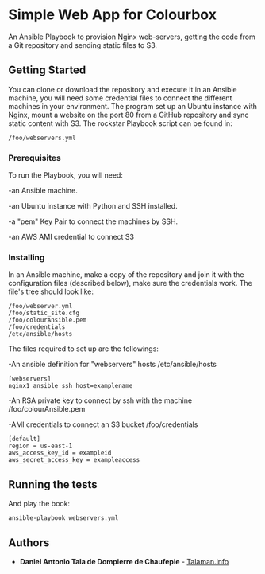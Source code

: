 # Simple Web App for Colourbox

An Ansible Playbook to provision Nginx web-servers, getting the code from a Git repository and sending static files to S3. 

## Getting Started

You can clone or download the repository and execute it in an Ansible machine, you will need some credential files to connect the different machines in your environment.
The program set up an Ubuntu instance with Nginx, mount a website on the port 80 from a GitHub repository and sync static content with S3. 
The rockstar Playbook script can be found in:
```
/foo/webservers.yml
```

### Prerequisites

To run the Playbook, you will need:

-an Ansible machine.

-an Ubuntu instance with Python and SSH installed.

-a "pem" Key Pair to connect the machines by SSH.

-an AWS AMI credential to connect S3

### Installing

In an Ansible machine, make a copy of the repository and join it with the configuration files (described below), make sure the credentials work. The file's tree should look like:
```
/foo/webserver.yml
/foo/static_site.cfg
/foo/colourAnsible.pem
/foo/credentials
/etc/ansible/hosts 
```

The files required to set up are the followings:

-An ansible definition for "webservers" hosts
/etc/ansible/hosts
```
[webservers]
nginx1 ansible_ssh_host=examplename
```
-An RSA private key to connect by ssh with the machine
/foo/colourAnsible.pem

-AMI credentials to connect an S3 bucket
/foo/credentials 
```
[default]
region = us-east-1
aws_access_key_id = exampleid
aws_secret_access_key = exampleaccess
```

## Running the tests


And play the book:
```
ansible-playbook webservers.yml
```


## Authors

* **Daniel Antonio Tala de Dompierre de Chaufepie** - [Talaman.info](http://talaman.info)
